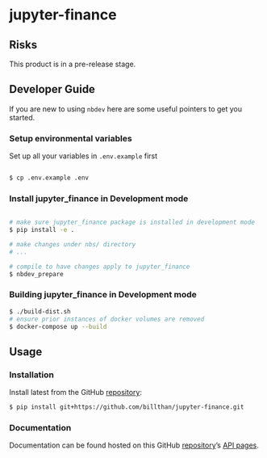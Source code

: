 # jupyter-finance


<!-- WARNING: THIS FILE WAS AUTOGENERATED! DO NOT EDIT! -->

## Risks

This product is in a pre-release stage.

## Developer Guide

If you are new to using `nbdev` here are some useful pointers to get you
started.

### Setup environmental variables

Set up all your variables in `.env.example` first

``` sh

$ cp .env.example .env
```

### Install jupyter_finance in Development mode

``` sh

# make sure jupyter_finance package is installed in development mode
$ pip install -e .

# make changes under nbs/ directory
# ...

# compile to have changes apply to jupyter_finance
$ nbdev_prepare
```

### Building jupyter_finance in Development mode

``` sh
$ ./build-dist.sh
# ensure prior instances of docker volumes are removed
$ docker-compose up --build
```

## Usage

### Installation

Install latest from the GitHub
[repository](https://github.com/billthan/jupyter-finance):

``` sh
$ pip install git+https://github.com/billthan/jupyter-finance.git
```

### Documentation

Documentation can be found hosted on this GitHub
[repository](https://github.com/billthan/jupyter-finance)’s [API
pages](https://billthan.github.io/jupyter-finance/).
